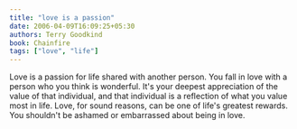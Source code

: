 ```yaml
---
title: "love is a passion"
date: 2006-04-09T16:09:25+05:30
authors: Terry Goodkind
book: Chainfire
tags: ["love", "life"]
---
```

Love is a passion for life shared with another person. You fall in love with a person who you think is wonderful. It's your deepest appreciation of the value of that individual, and that individual is a reflection of what you value most in life. Love, for sound reasons, can be one of life's greatest rewards. You shouldn't be ashamed or embarrassed about being in love.
